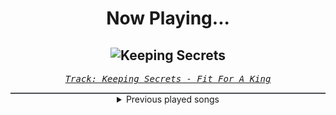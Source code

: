 <div align="center"> 
<h1>Now Playing...</h1>

![Keeping Secrets](https://i.scdn.co/image/ab67616d00001e02b051524bd9a27fc9f9659fb5)
--
_<samp><a href="https://open.spotify.com/track/2Y3sMx4qn7bq8mjzSpywmd">Track: Keeping Secrets - Fit For A King</a></samp>_

<div style="border: 1px #4B5054 solid"></div>
<details>
  <summary>
    Previous played songs
  </summary>
  <table>
    <thead>
      <tr>
        <th>
          Artist
        </th>
        <th>
          Song
        </th>
        <th>
          Link
        </th>
      </tr>
    </thead>
    <tbody>
      <tr><td>Fit For A King</td><td>Keeping Secrets</td><td><a href="https://open.spotify.com/track/2Y3sMx4qn7bq8mjzSpywmd">https://open.spotify.com/track/2Y3sMx4qn7bq8mjzSpywmd</a></td></tr><tr><td>Fit For A King</td><td>TECHNIUM</td><td><a href="https://open.spotify.com/track/5wIrkLPSRfP3C5m9lJUZnI">https://open.spotify.com/track/5wIrkLPSRfP3C5m9lJUZnI</a></td></tr><tr><td>Fit For A King</td><td>No Tomorrow</td><td><a href="https://open.spotify.com/track/0UZjd32VSW5KuI8kSHOVhK">https://open.spotify.com/track/0UZjd32VSW5KuI8kSHOVhK</a></td></tr><tr><td>Fit For A King</td><td>Keeping Secrets</td><td><a href="https://open.spotify.com/track/2Y3sMx4qn7bq8mjzSpywmd">https://open.spotify.com/track/2Y3sMx4qn7bq8mjzSpywmd</a></td></tr><tr><td>Fit For A King</td><td>TECHNIUM</td><td><a href="https://open.spotify.com/track/5wIrkLPSRfP3C5m9lJUZnI">https://open.spotify.com/track/5wIrkLPSRfP3C5m9lJUZnI</a></td></tr><tr><td>Fit For A King</td><td>No Tomorrow</td><td><a href="https://open.spotify.com/track/0UZjd32VSW5KuI8kSHOVhK">https://open.spotify.com/track/0UZjd32VSW5KuI8kSHOVhK</a></td></tr><tr><td>Sabaton</td><td>Templars</td><td><a href="https://open.spotify.com/track/1OtLNenkGkCDsVLGCgMtpj">https://open.spotify.com/track/1OtLNenkGkCDsVLGCgMtpj</a></td></tr><tr><td>Bad Omens</td><td>THE DEATH OF PEACE OF MIND</td><td><a href="https://open.spotify.com/track/6tRneEcItwpSxBtqgem5Dr">https://open.spotify.com/track/6tRneEcItwpSxBtqgem5Dr</a></td></tr><tr><td>Memphis May Fire</td><td>The Other Side</td><td><a href="https://open.spotify.com/track/0u8wRzaAaJkqpqrTYNn3bZ">https://open.spotify.com/track/0u8wRzaAaJkqpqrTYNn3bZ</a></td></tr><tr><td>SLAVES</td><td>True Colors</td><td><a href="https://open.spotify.com/track/0KsAoydnR06mSbOn8d3geR">https://open.spotify.com/track/0KsAoydnR06mSbOn8d3geR</a></td></tr><tr><td>Sleep Token</td><td>Damocles</td><td><a href="https://open.spotify.com/track/1ulH5PIntNj0ro2K69W4Fx">https://open.spotify.com/track/1ulH5PIntNj0ro2K69W4Fx</a></td></tr><tr><td>Dayseeker</td><td>Pale Moonlight</td><td><a href="https://open.spotify.com/track/1IQA1li1Io3D5WY6RNekD6">https://open.spotify.com/track/1IQA1li1Io3D5WY6RNekD6</a></td></tr><tr><td>I See Stars</td><td>Anomaly</td><td><a href="https://open.spotify.com/track/1nLWr0rKTLTZNEcgU5WEdD">https://open.spotify.com/track/1nLWr0rKTLTZNEcgU5WEdD</a></td></tr><tr><td>Bad Omens</td><td>THE DEATH OF PEACE OF MIND</td><td><a href="https://open.spotify.com/track/6tRneEcItwpSxBtqgem5Dr">https://open.spotify.com/track/6tRneEcItwpSxBtqgem5Dr</a></td></tr><tr><td>Memphis May Fire</td><td>The Other Side</td><td><a href="https://open.spotify.com/track/0u8wRzaAaJkqpqrTYNn3bZ">https://open.spotify.com/track/0u8wRzaAaJkqpqrTYNn3bZ</a></td></tr><tr><td>SLAVES</td><td>True Colors</td><td><a href="https://open.spotify.com/track/0KsAoydnR06mSbOn8d3geR">https://open.spotify.com/track/0KsAoydnR06mSbOn8d3geR</a></td></tr><tr><td>Sleep Token</td><td>Damocles</td><td><a href="https://open.spotify.com/track/1ulH5PIntNj0ro2K69W4Fx">https://open.spotify.com/track/1ulH5PIntNj0ro2K69W4Fx</a></td></tr><tr><td>Dayseeker</td><td>Pale Moonlight</td><td><a href="https://open.spotify.com/track/1IQA1li1Io3D5WY6RNekD6">https://open.spotify.com/track/1IQA1li1Io3D5WY6RNekD6</a></td></tr><tr><td>I See Stars</td><td>Anomaly</td><td><a href="https://open.spotify.com/track/1nLWr0rKTLTZNEcgU5WEdD">https://open.spotify.com/track/1nLWr0rKTLTZNEcgU5WEdD</a></td></tr><tr><td>Bad Omens</td><td>THE DEATH OF PEACE OF MIND</td><td><a href="https://open.spotify.com/track/6tRneEcItwpSxBtqgem5Dr">https://open.spotify.com/track/6tRneEcItwpSxBtqgem5Dr</a></td></tr>
    </tbody>
  </table>
</details>

</div>
